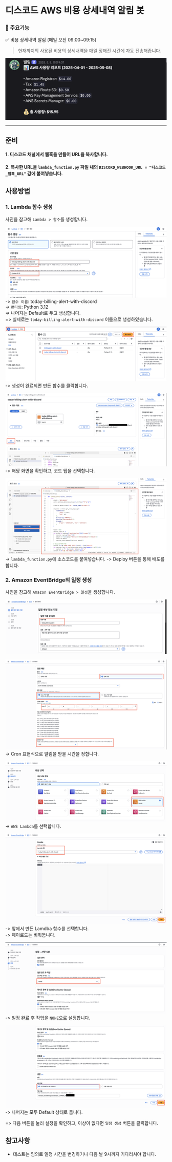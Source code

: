 # 디스코드 AWS 비용 상세내역 알림 봇

### 📌 주요기능 

✅ 비용 상세내역 알림 (매일 오전 09:00~09:15)

> 현재까지의 사용된 비용의 상세내역을 매일 정해진 시간에 자동 전송해줍니다.

![alt text](images/image-8.png)

---

## 준비

#### 1. 디스코드 채널에서 웹훅을 만들어 URL을 복사합니다.

#### 2. 복사한 URL을 `lambda_function.py` 파일 내의 `DISCORD_WEBHOOK_URL = "디스코드_웹훅_URL"` 값에 붙여넣습니다.

## 사용방법
### 1. Lambda 함수 생성
사진을 참고해 `Lambda > 함수`를 생성합니다.

![alt text](images/image.png)
-> `함수 이름`: today-billing-alert-with-discord<br>
-> `런타임`: Python 3.12<br>
=> 나머지는 Default로 두고 생성합니다.<br>
=> 실제로는 `today-billing-alert-with-discord` 이름으로 생성하였습니다.

![alt text](images/image-1.png)
-> 생성이 완료되면 만든 함수를 클릭합니다.

![alt text](images/image-9.png)
-> 해당 화면을 확인하고, 코드 탭을 선택합니다.

![alt text](images/image-10.png)
-> `lambda_function.py`에 소스코드를 붙여넣습니다.
-> Deploy 버튼을 통해 배포를 합니다.

### 2. Amazon EventBridge의 일정 생성
사진을 참고해 `Amazon EventBridge > 일정`을 생성합니다.

![alt text](images/image-2.png)

![alt text](images/image-3.png)
-> Cron 표현식으로 알림을 받을 시간을 정합니다.

![alt text](images/image-4.png)
-> `AWS Lambda`를 선택합니다.

![alt text](images/image-5.png)
-> 앞에서 만든 Lamdba 함수를 선택합니다. <br>
-> 페이로드는 비워둡니다.

![alt text](images/image-6.png)
-> 일정 완료 후 작업을 `NONE`으로 설정합니다.

![alt text](images/image-7.png)
-> 나머지는 모두 Default 상태로 둡니다.<br>

=> 다음 버튼을 눌러 설정을 확인하고, 이상이 없다면 `일정 생성` 버튼을 클릭합니다.

## 참고사항

- 테스트는 임의로 일정 시간을 변경하거나 다음 날 9시까지 기다리셔야 합니다.
